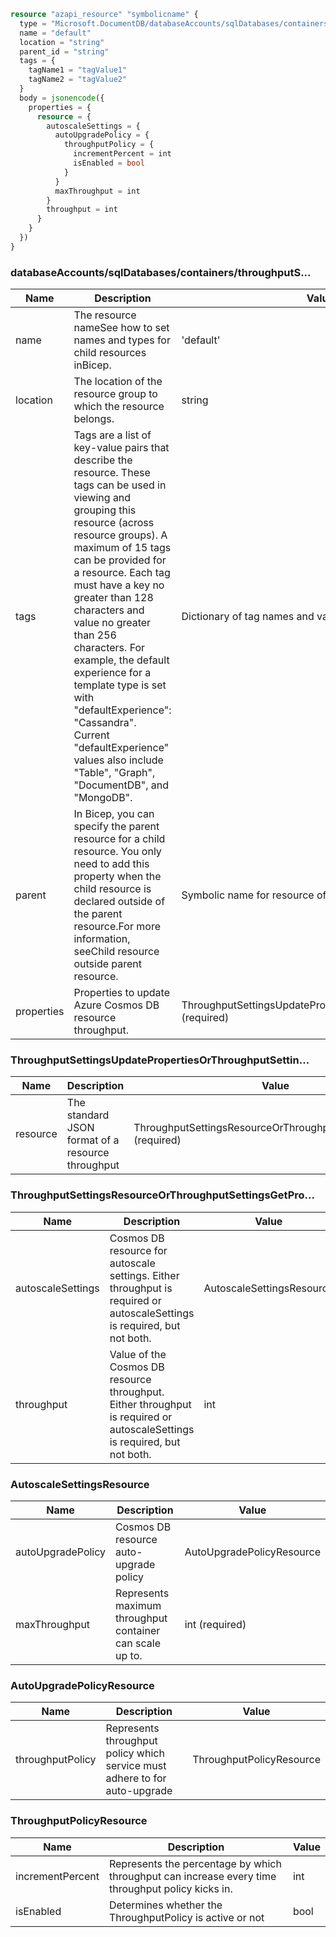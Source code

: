 ```terraform
resource "azapi_resource" "symbolicname" {
  type = "Microsoft.DocumentDB/databaseAccounts/sqlDatabases/containers/throughputSettings@2023-04-15"
  name = "default"
  location = "string"
  parent_id = "string"
  tags = {
    tagName1 = "tagValue1"
    tagName2 = "tagValue2"
  }
  body = jsonencode({
    properties = {
      resource = {
        autoscaleSettings = {
          autoUpgradePolicy = {
            throughputPolicy = {
              incrementPercent = int
              isEnabled = bool
            }
          }
          maxThroughput = int
        }
        throughput = int
      }
    }
  })
}

```

### databaseAccounts/sqlDatabases/containers/throughputS...

| Name | Description | Value |
|-|-|-|
| name | The resource nameSee how to set names and types for child resources inBicep. | 'default' |
| location | The location of the resource group to which the resource belongs. | string |
| tags | Tags are a list of key-value pairs that describe the resource. These tags can be used in viewing and grouping this resource (across resource groups). A maximum of 15 tags can be provided for a resource. Each tag must have a key no greater than 128 characters and value no greater than 256 characters. For example, the default experience for a template type is set with "defaultExperience": "Cassandra". Current "defaultExperience" values also include "Table", "Graph", "DocumentDB", and "MongoDB". | Dictionary of tag names and values. SeeTags in templates |
| parent | In Bicep, you can specify the parent resource for a child resource. You only need to add this property when the child resource is declared outside of the parent resource.For more information, seeChild resource outside parent resource. | Symbolic name for resource of type:containers |
| properties | Properties to update Azure Cosmos DB resource throughput. | ThroughputSettingsUpdatePropertiesOrThroughputSettin...(required) |


### ThroughputSettingsUpdatePropertiesOrThroughputSettin...

| Name | Description | Value |
|-|-|-|
| resource | The standard JSON format of a resource throughput | ThroughputSettingsResourceOrThroughputSettingsGetPro...(required) |


### ThroughputSettingsResourceOrThroughputSettingsGetPro...

| Name | Description | Value |
|-|-|-|
| autoscaleSettings | Cosmos DB resource for autoscale settings. Either throughput is required or autoscaleSettings is required, but not both. | AutoscaleSettingsResource |
| throughput | Value of the Cosmos DB resource throughput. Either throughput is required or autoscaleSettings is required, but not both. | int |


### AutoscaleSettingsResource

| Name | Description | Value |
|-|-|-|
| autoUpgradePolicy | Cosmos DB resource auto-upgrade policy | AutoUpgradePolicyResource |
| maxThroughput | Represents maximum throughput container can scale up to. | int (required) |


### AutoUpgradePolicyResource

| Name | Description | Value |
|-|-|-|
| throughputPolicy | Represents throughput policy which service must adhere to for auto-upgrade | ThroughputPolicyResource |


### ThroughputPolicyResource

| Name | Description | Value |
|-|-|-|
| incrementPercent | Represents the percentage by which throughput can increase every time throughput policy kicks in. | int |
| isEnabled | Determines whether the ThroughputPolicy is active or not | bool |


